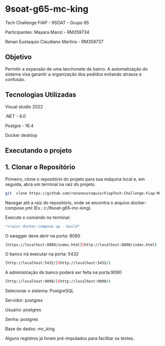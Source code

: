 # 9soat-g65-mc-king
Tech Challenge FIAP - 9SOAT - Grupo 65

Participantes:
Mayara Manzi - RM359734

Renan Eustaquio Claudiano Martins - RM359737

## Objetivo

Permitir a expansão de uma lanchonete de bairro. A automatização do sistema visa garantir a organização dos pedidos evitando atrasos e confusão.

## Tecnologias Utilizadas

Visual studio 2022

.NET - 8.0

Postgre - 16.4

Docker desktop


## Executando o projeto

## 1. Clonar o Repositório

  

Primeiro, clone o repositório do projeto para sua máquina local e, em seguida, abra um terminal na raiz do projeto.

  
```bash
git  clone https://github.com/renaneustaquio/FiapTech-Challenge-Fiap-Mc_King-Fase1.git
```



Navegar até a raiz do repositório, onde se encontra o arquivo docker-compose.yml (Ex.: c:/9soat-g65-mc-king).

Execute o comando no terminal: 

```bash
"<raiz> docker-compose up --build"
```


O swagger deve abrir na porta: 8080
```bash
[https://localhost:8080/index.html](http://localhost:8080/index.html)
```

O banco irá executar na porta: 5432
```bash
[http://localhost:5432/](http://localhost:5432/)
```

A administração do banco poderá ser feita na porta:9090
```bash
[http://localhost:9090/](http://localhost:9090/)
```

Selecionar o sistema: PostgreSQL

Servidor: postgres

Usuário: postgres

Senha: postgres

Base de dados: mc_king


Alguns registros já foram pré-imputados para facilitar os testes.
